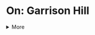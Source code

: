 # On: Garrison Hill
<details> 
<summary>More</summary>
<br>Main
<br>Why?
<br>How?
<br>Latest?
<br>Archives? 
<input> https://github.com/GrapesJS/react/tree/main/packages/grapesjs-react 
